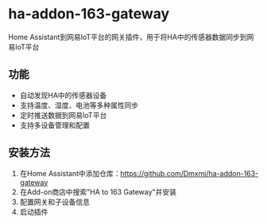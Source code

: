 # ha-addon-163-gateway
Home Assistant到网易IoT平台的网关插件，用于将HA中的传感器数据同步到网易IoT平台

## 功能
- 自动发现HA中的传感器设备
- 支持温度、湿度、电池等多种属性同步
- 定时推送数据到网易IoT平台
- 支持多设备管理和配置

## 安装方法
1. 在Home Assistant中添加仓库：https://github.com/Dmxmj/ha-addon-163-gateway
2. 在Add-on商店中搜索"HA to 163 Gateway"并安装
3. 配置网关和子设备信息
4. 启动插件
    